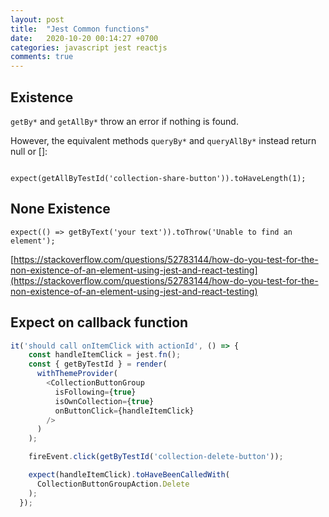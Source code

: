 ```yaml
---
layout: post
title:  "Jest Common functions"
date:   2020-10-20 00:14:27 +0700
categories: javascript jest reactjs
comments: true
---
```


## Existence

`getBy*` and `getAllBy*` throw an error if nothing is found.

However, the equivalent methods `queryBy*` and `queryAllBy*` instead return null or []:


```

expect(getAllByTestId('collection-share-button')).toHaveLength(1);
```

## None Existence

```
expect(() => getByText('your text')).toThrow('Unable to find an element');
```

[https://stackoverflow.com/questions/52783144/how-do-you-test-for-the-non-existence-of-an-element-using-jest-and-react-testing](https://stackoverflow.com/questions/52783144/how-do-you-test-for-the-non-existence-of-an-element-using-jest-and-react-testing)


## Expect on callback function

```js
it('should call onItemClick with actionId', () => {
    const handleItemClick = jest.fn();
    const { getByTestId } = render(
      withThemeProvider(
        <CollectionButtonGroup
          isFollowing={true}
          isOwnCollection={true}
          onButtonClick={handleItemClick}
        />
      )
    );

    fireEvent.click(getByTestId('collection-delete-button'));

    expect(handleItemClick).toHaveBeenCalledWith(
      CollectionButtonGroupAction.Delete
    );
  });
```
